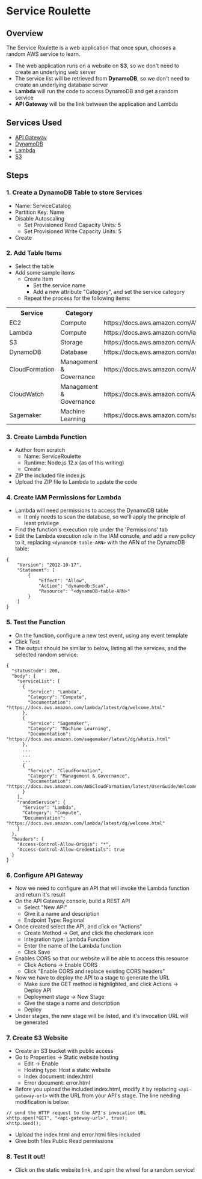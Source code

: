 # Service Roulette
## Overview
The Service Roulette is a web application that once spun,  chooses a random AWS service to learn. 
- The web application runs on a website on **S3**, so we don't need to create an underlying web server 
- The service list will be retrieved from **DynamoDB**, so we don't need to create an underlying database server
- **Lambda** will run the code to access DynamoDB and get a random service
- **API Gateway** will be the link between the application and Lambda
## Services Used
  - [API Gateway](https://docs.aws.amazon.com/apigateway/latest/developerguide/welcome.html)
  - [DynamoDB](https://docs.aws.amazon.com/amazondynamodb/latest/developerguide/Introduction.html)
  - [Lambda](https://docs.aws.amazon.com/lambda/latest/dg/welcome.html)
  - [S3](https://docs.aws.amazon.com/AmazonS3/latest/dev/Welcome.html)

## Steps
### 1. Create a DynamoDB Table to store Services
- Name: ServiceCatalog
- Partition Key: Name
- Disable Autoscaling
  - Set Provisioned Read Capacity Units: 5
  - Set Provisioned Write Capacity Units: 5
- Create

### 2. Add Table Items
- Select the table
- Add some sample items
  - Create Item
    - Set the service name
    - Add a new attribute "Category", and set the service category
  - Repeat the process for the following items:
<table>
    <tr>
        <th>Service</th>
        <th>Category</th>
        <th>Documentation</th>
    </tr>
    <tr>
        <td>EC2</td>
        <td>Compute</td>
        <td>https://docs.aws.amazon.com/AWSEC2/latest/UserGuide/concepts.html</td>
    </tr>
    <tr>
        <td>Lambda</td>
        <td>Compute</td>
        <td>https://docs.aws.amazon.com/lambda/latest/dg/welcome.html</td>
    </tr>
    <tr>
        <td>S3</td>
        <td>Storage</td>
        <td>https://docs.aws.amazon.com/AmazonS3/latest/dev/Welcome.html</td>
    </tr>
    <tr>
        <td>DynamoDB</td>
        <td>Database</td>
        <td>https://docs.aws.amazon.com/amazondynamodb/latest/developerguide/Introduction.html</td>
    </tr>
    <tr>
        <td>CloudFormation</td>
        <td>Management & Governance</td>
        <td>https://docs.aws.amazon.com/AWSCloudFormation/latest/UserGuide/Welcome.html</td>
    </tr>
    <tr>
        <td>CloudWatch</td>
        <td>Management & Governance</td>
        <td>https://docs.aws.amazon.com/AmazonCloudWatch/latest/monitoring/WhatIsCloudWatch.html</td>
    </tr>
    <tr>
        <td>Sagemaker</td>
        <td>Machine Learning</td>
        <td>https://docs.aws.amazon.com/sagemaker/latest/dg/whatis.html</td>
    </tr>
</table>

### 3. Create Lambda Function
- Author from scratch
  - Name: ServiceRoulette
  - Runtime: Node.js 12.x (as of this writing)
  - Create
- ZIP the included file index.js
- Upload the ZIP file to Lambda to update the code

### 4. Create IAM Permissions for Lambda
- Lambda will need permissions to access the DynamoDB table
  - It only needs to scan the database, so we'll apply the principle of least privilege
- Find the function's execution role under the 'Permissions' tab
- Edit the Lambda execution role in the IAM console, and add a new policy to it, replacing `<dynamoDB-table-ARN>` with the ARN of the DynamoDB table:
```
{
    "Version": "2012-10-17",
    "Statement": [
        {
            "Effect": "Allow",
            "Action": "dynamodb:Scan",
            "Resource": "<dynamoDB-table-ARN>"
        }
    ]
}
```

### 5. Test the Function
- On the function, configure a new test event, using any event template
- Click Test
- The output should be similar to below, listing all the services, and the selected random service:
```
{
  "statusCode": 200,
  "body": {
    "serviceList": [
      {
        "Service": "Lambda",
        "Category": "Compute",
        "Documentation": "https://docs.aws.amazon.com/lambda/latest/dg/welcome.html"
      },
      {
        "Service": "Sagemaker",
        "Category": "Machine Learning",
        "Documentation": "https://docs.aws.amazon.com/sagemaker/latest/dg/whatis.html"
      },
      ...
      ...
      ...
      {
        "Service": "CloudFormation",
        "Category": "Management & Governance",
        "Documentation": "https://docs.aws.amazon.com/AWSCloudFormation/latest/UserGuide/Welcome.html"
      }
    ],
    "randomService": {
      "Service": "Lambda",
      "Category": "Compute",
      "Documentation": "https://docs.aws.amazon.com/lambda/latest/dg/welcome.html"
    }
  },
  "headers": {
    "Access-Control-Allow-Origin": "*",
    "Access-Control-Allow-Credentials": true
  }
}
```

### 6. Configure API Gateway
- Now we need to configure an API that will invoke the Lambda function and return it's result
- On the API Gateway console, build a REST API
  - Select "New API"
  - Give it a name and description
  - Endpoint Type: Regional
- Once created select the API, and click on "Actions"
  - Create Method -> Get, and click the checkmark icon
  - Integration type: Lambda Function
  - Enter the name of the Lambda function
  - Click Save
- Enables CORS so that our website will be able to access this resource
  - Click Actions -> Enable CORS
  - Click "Enable CORS and replace existing CORS headers"
- Now we have to deploy the API to a stage to generate the URL
  - Make sure the GET method is highlighted, and click Actions -> Deploy API
  - Deployment stage -> New Stage
  - Give the stage a name and description
  - Deploy
- Under stages, the new stage will be listed, and it's invocation URL will be generated

### 7. Create S3 Website
- Create an S3 bucket with public access
- Go to Properties -> Static website hosting
  - Edit -> Enable
  - Hosting type: Host a static website
  - Index document: index.html
  - Error document: error.html
- Before you upload the included index.html, modify it by replacing `<api-gateway-url>` with the URL from your API's stage. The line needing modification is below:
```
// send the HTTP request to the API's invocation URL
xhttp.open("GET", "<api-gateway-url>", true);
xhttp.send();
```
- Upload the index.html and error.html files included
- Give both files Public Read permissions

### 8. Test it out!
- Click on the static website link, and spin the wheel for a random service!
